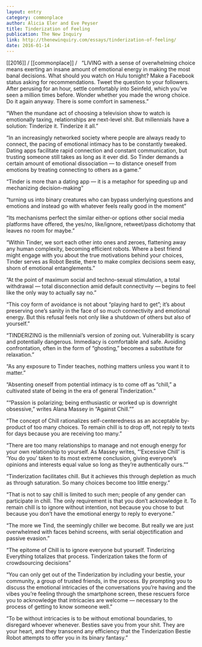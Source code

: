 ```yaml
---
layout: entry
category: commonplace
author: Alicia Eler and Eve Peyser
title: Tinderization of Feeling
publication: The New Inquiry
link: http://thenewinquiry.com/essays/tinderization-of-feeling/
date: 2016-01-14
---
```


[[2016]] / [[commonplace]] / 
 
“LIVING with a sense of overwhelming choice means exerting an insane amount of emotional energy in making the most banal decisions. What should you watch on Hulu tonight? Make a Facebook status asking for recommendations. Tweet the question to your followers. After perusing for an hour, settle comfortably into Seinfeld, which you’ve seen a million times before. Wonder whether you made the wrong choice. Do it again anyway. There is some comfort in sameness.”

“When the mundane act of choosing a television show to watch is emotionally taxing, relationships are next-level shit. But millennials have a solution: Tinderize it. Tinderize it all.”

“In an increasingly networked society where people are always ready to connect, the pacing of emotional intimacy has to be constantly tweaked. Dating apps facilitate rapid connection and constant communication, but trusting someone still takes as long as it ever did. So Tinder demands a certain amount of emotional dissociation — to distance oneself from emotions by treating connecting to others as a game.”

“Tinder is more than a dating app — it is a metaphor for speeding up and mechanizing decision-making”

“turning us into binary creatures who can bypass underlying questions and emotions and instead go with whatever feels really good in the moment”

“Its mechanisms perfect the similar either-or options other social media platforms have offered, the yes/no, like/ignore, retweet/pass dichotomy that leaves no room for maybe.”

“Within Tinder, we sort each other into ones and zeroes, flattening away any human complexity, becoming efficient robots. Where a best friend might engage with you about the true motivations behind your choices, Tinder serves as Robot Bestie, there to make complex decisions seem easy, shorn of emotional entanglements.”

“At the point of maximum social and techno-sexual stimulation, a total withdrawal — total disconnection amid default connectivity — begins to feel like the only way to actually say no.”

“This coy form of avoidance is not about “playing hard to get”; it’s about preserving one’s sanity in the face of so much connectivity and emotional energy. But this refusal feels not only like a shutdown of others but also of yourself.”

“TINDERIZING is the millennial’s version of zoning out. Vulnerability is scary and potentially dangerous. Immediacy is comfortable and safe. Avoiding confrontation, often in the form of “ghosting,” becomes a substitute for relaxation.”

“As any exposure to Tinder teaches, nothing matters unless you want it to matter.”

“Absenting oneself from potential intimacy is to come off as “chill,” a cultivated state of being in the era of general Tinderization.”

““Passion is polarizing; being enthusiastic or worked up is downright obsessive,” writes Alana Massey in “Against Chill.””

“The concept of Chill rationalizes self-centeredness as an acceptable by-product of too many choices. To remain chill is to drop off, not reply to texts for days because you are receiving too many.”

“There are too many relationships to manage and not enough energy for your own relationship to yourself. As Massey writes, “‘Excessive Chill’ is ‘You do you’ taken to its most extreme conclusion, giving everyone’s opinions and interests equal value so long as they’re authentically ours.””

“Tinderization facilitates chill. But it achieves this through depletion as much as through saturation. So many choices become too little energy.”

“That is not to say chill is limited to such men; people of any gender can participate in chill. The only requirement is that you don’t acknowledge it. To remain chill is to ignore without intention, not because you chose to but because you don’t have the emotional energy to reply to everyone.”

“The more we Tind, the seemingly chiller we become. But really we are just overwhelmed with faces behind screens, with serial objectification and passive evasion.”

“The epitome of Chill is to ignore everyone but yourself. Tinderizing Everything totalizes that process. Tinderization takes the form of crowdsourcing decisions”

“You can only get out of the Tinderization by including your bestie, your community, a group of trusted friends, in the process. By prompting you to discuss the emotional intricacies of the conversations you’re having and the vibes you’re feeling through the smartphone screen, these rescuers force you to acknowledge that intricacies are welcome — necessary to the process of getting to know someone well.”

“To be without intricacies is to be without emotional boundaries, to disregard whoever whenever. Besties save you from your shit. They are your heart, and they transcend any efficiency that the Tinderization Bestie Robot attempts to offer you in its binary fantasy.”
